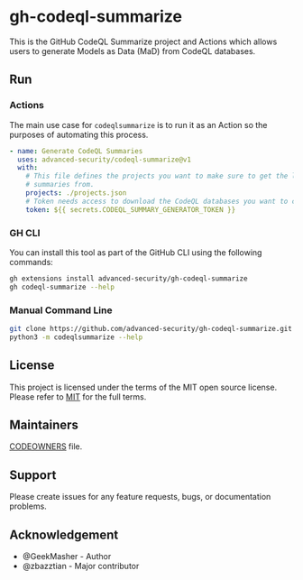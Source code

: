 # gh-codeql-summarize

This is the GitHub CodeQL Summarize project and Actions which allows users to generate Models as Data (MaD) from CodeQL databases.

## Run

### Actions

The main use case for `codeqlsummarize` is to run it as an Action so the purposes of automating this process.

```yml
- name: Generate CodeQL Summaries
  uses: advanced-security/codeql-summarize@v1
  with:
    # This file defines the projects you want to make sure to get the latest and greatest
    # summaries from.
    projects: ./projects.json
    # Token needs access to download the CodeQL databases you want to create summaries for
    token: ${{ secrets.CODEQL_SUMMARY_GENERATOR_TOKEN }}
```

### GH CLI

You can install this tool as part of the GitHub CLI using the following commands:

```bash
gh extensions install advanced-security/gh-codeql-summarize
gh codeql-summarize --help
```

### Manual Command Line

```bash
git clone https://github.com/advanced-security/gh-codeql-summarize.git && cd gh-codeql-summarize
python3 -m codeqlsummarize --help
```

## License

This project is licensed under the terms of the MIT open source license. Please refer to [MIT](./LICENSE.txt) for the full terms.

## Maintainers 

[CODEOWNERS](./.github/CODEOWNERS) file.

## Support

Please create issues for any feature requests, bugs, or documentation problems.

## Acknowledgement

- @GeekMasher - Author
- @zbazztian - Major contributor
